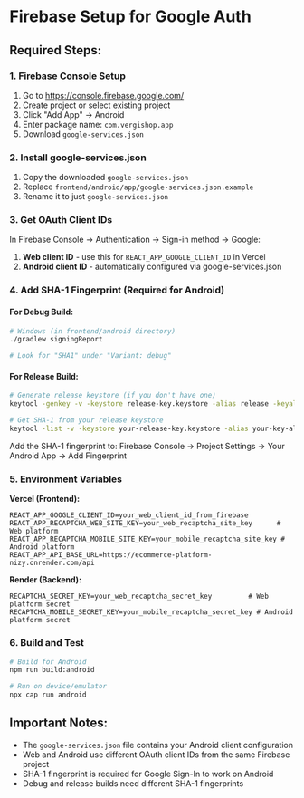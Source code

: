 # Firebase Setup for Google Auth

## Required Steps:

### 1. Firebase Console Setup
1. Go to https://console.firebase.google.com/
2. Create project or select existing project
3. Click "Add App" → Android
4. Enter package name: `com.vergishop.app`
5. Download `google-services.json`

### 2. Install google-services.json
1. Copy the downloaded `google-services.json` 
2. Replace `frontend/android/app/google-services.json.example`
3. Rename it to just `google-services.json`

### 3. Get OAuth Client IDs
In Firebase Console → Authentication → Sign-in method → Google:
1. **Web client ID** - use this for `REACT_APP_GOOGLE_CLIENT_ID` in Vercel
2. **Android client ID** - automatically configured via google-services.json

### 4. Add SHA-1 Fingerprint (Required for Android)

#### For Debug Build:
```bash
# Windows (in frontend/android directory)
./gradlew signingReport

# Look for "SHA1" under "Variant: debug"
```

#### For Release Build:
```bash
# Generate release keystore (if you don't have one)
keytool -genkey -v -keystore release-key.keystore -alias release -keyalg RSA -keysize 2048 -validity 10000

# Get SHA-1 from your release keystore
keytool -list -v -keystore your-release-key.keystore -alias your-key-alias
```

Add the SHA-1 fingerprint to:
Firebase Console → Project Settings → Your Android App → Add Fingerprint

### 5. Environment Variables

**Vercel (Frontend):**
```
REACT_APP_GOOGLE_CLIENT_ID=your_web_client_id_from_firebase
REACT_APP_RECAPTCHA_WEB_SITE_KEY=your_web_recaptcha_site_key      # Web platform
REACT_APP_RECAPTCHA_MOBILE_SITE_KEY=your_mobile_recaptcha_site_key # Android platform
REACT_APP_API_BASE_URL=https://ecommerce-platform-nizy.onrender.com/api
```

**Render (Backend):**
```
RECAPTCHA_SECRET_KEY=your_web_recaptcha_secret_key         # Web platform secret
RECAPTCHA_MOBILE_SECRET_KEY=your_mobile_recaptcha_secret_key # Android platform secret
```

### 6. Build and Test
```bash
# Build for Android
npm run build:android

# Run on device/emulator
npx cap run android
```

## Important Notes:
- The `google-services.json` file contains your Android client configuration
- Web and Android use different OAuth client IDs from the same Firebase project
- SHA-1 fingerprint is required for Google Sign-In to work on Android
- Debug and release builds need different SHA-1 fingerprints